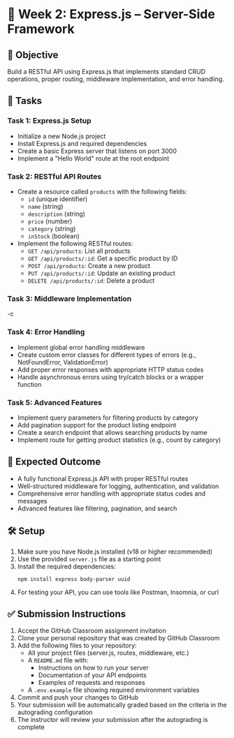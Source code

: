 # 🚂 Week 2: Express.js – Server-Side Framework

## 🚀 Objective
Build a RESTful API using Express.js that implements standard CRUD operations, proper routing, middleware implementation, and error handling.

## 📂 Tasks

### Task 1: Express.js Setup
- Initialize a new Node.js project
- Install Express.js and required dependencies
- Create a basic Express server that listens on port 3000
- Implement a "Hello World" route at the root endpoint

### Task 2: RESTful API Routes
- Create a resource called `products` with the following fields:
  - `id` (unique identifier)
  - `name` (string)
  - `description` (string)
  - `price` (number)
  - `category` (string)
  - `inStock` (boolean)
- Implement the following RESTful routes:
  - `GET /api/products`: List all products
  - `GET /api/products/:id`: Get a specific product by ID
  - `POST /api/products`: Create a new product
  - `PUT /api/products/:id`: Update an existing product
  - `DELETE /api/products/:id`: Delete a product

### Task 3: Middleware Implementation
-c
### Task 4: Error Handling
- Implement global error handling middleware
- Create custom error classes for different types of errors (e.g., NotFoundError, ValidationError)
- Add proper error responses with appropriate HTTP status codes
- Handle asynchronous errors using try/catch blocks or a wrapper function

### Task 5: Advanced Features
- Implement query parameters for filtering products by category
- Add pagination support for the product listing endpoint
- Create a search endpoint that allows searching products by name
- Implement route for getting product statistics (e.g., count by category)

## 🧪 Expected Outcome
- A fully functional Express.js API with proper RESTful routes
- Well-structured middleware for logging, authentication, and validation
- Comprehensive error handling with appropriate status codes and messages
- Advanced features like filtering, pagination, and search

## 🛠️ Setup
1. Make sure you have Node.js installed (v18 or higher recommended)
2. Use the provided `server.js` file as a starting point
3. Install the required dependencies:
   ```
   npm install express body-parser uuid
   ```
4. For testing your API, you can use tools like Postman, Insomnia, or curl

## ✅ Submission Instructions
1. Accept the GitHub Classroom assignment invitation
2. Clone your personal repository that was created by GitHub Classroom
3. Add the following files to your repository:
   - All your project files (server.js, routes, middleware, etc.)
   - A `README.md` file with:
     - Instructions on how to run your server
     - Documentation of your API endpoints
     - Examples of requests and responses
   - A `.env.example` file showing required environment variables
4. Commit and push your changes to GitHub
5. Your submission will be automatically graded based on the criteria in the autograding configuration
6. The instructor will review your submission after the autograding is complete 